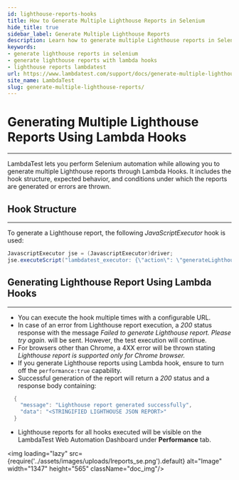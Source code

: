 ```yaml
---
id: lighthouse-reports-hooks
title: How to Generate Multiple Lighthouse Reports in Selenium
hide_title: true
sidebar_label: Generate Multiple Lighthouse Reports
description: Learn how to generate multiple Lighthouse reports in Selenium through Lambda Hooks. 
keywords:
- generate lighthouse reports in selenium 
- generate lighthouse reports with lambda hooks
- lighthouse reports lambdatest
url: https://www.lambdatest.com/support/docs/generate-multiple-lighthouse-reports/
site_name: LambdaTest
slug: generate-multiple-lighthouse-reports/
---
```


<script type="application/ld+json"
      dangerouslySetInnerHTML={{ __html: JSON.stringify({
       "@context": "https://schema.org",
        "@type": "BreadcrumbList",
        "itemListElement": [{
          "@type": "ListItem",
          "position": 1,
          "name": "LambdaTest",
          "item": "https://www.lambdatest.com"
        },{
          "@type": "ListItem",
          "position": 2,
          "name": "Support",
          "item": "https://www.lambdatest.com/support/docs/"
        },{
          "@type": "ListItem",
          "position": 3,
          "name": "Generating Multiple Lighthouse Reports Using Lambda Hooks",
          "item": "https://www.lambdatest.com/support/docs/generate-multiple-lighthouse-reports/"
        }]
      })
    }}
></script>


# Generating Multiple Lighthouse Reports Using Lambda Hooks
---

LambdaTest lets you perform Selenium automation while allowing you to generate multiple Lighthouse reports through Lambda Hooks. It includes the hook structure, expected behavior, and conditions under which the reports are generated or errors are thrown.

## Hook Structure
---

To generate a Lighthouse report, the following *JavaScriptExecutor* hook is used:

```java
JavascriptExecutor jse = (JavascriptExecutor)driver;
jse.executeScript("lambdatest_executor: {\"action\": \"generateLighthouseReport\", \"arguments\": {\"url\": \"<any url>\"}}");
```


## Generating Lighthouse Report Using Lambda Hooks
---

- You can execute the hook multiple times with a configurable URL.
- In case of an error from Lighthouse report execution, a *200* status response with the message *Failed to generate Lighthouse report. Please try again.* will be sent. However, the test execution will continue.
- For browsers other than Chrome, a 4XX error will be thrown stating *Lighthouse report is supported only for Chrome browser.*
- If you generate Lighthouse reports using Lambda hook, ensure to turn off the `performance:true` capability.
- Successful generation of the report will return a *200* status and a response body containing:

``` java
  {
    "message": "Lighthouse report generated successfully",
    "data": "<STRINGIFIED LIGHTHOUSE JSON REPORT>"
  }
  ```
  
- Lighthouse reports for all hooks executed will be visible on the LambdaTest Web Automation Dashboard under **Performance** tab.

<img loading="lazy" src={require('../assets/images/uploads/lreports_se.png').default} alt="Image" width="1347" height="565" className="doc_img"/>